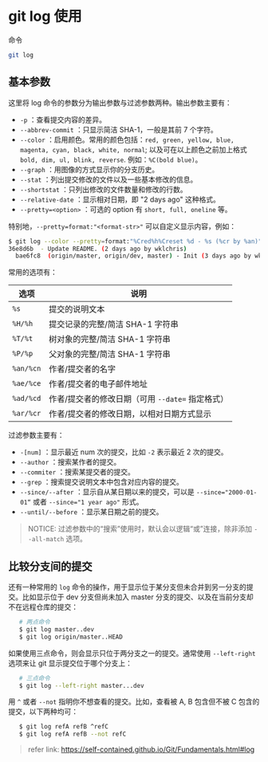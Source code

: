 # git log 使用

命令

```bash
git log
```

## 基本参数

这里将 log 命令的参数分为输出参数与过滤参数两种。输出参数主要有：

- `-p` ：查看提交内容的差异。
- `--abbrev-commit` ：只显示简洁 SHA-1，一般是其前 7 个字符。
- `--color` ：启用颜色。常用的颜色包括：`red, green, yellow, blue, magenta, cyan, black, white, normal`; 以及可在以上颜色之前加上格式 `bold, dim, ul, blink, reverse`. 例如：`%C(bold blue)`。
- `--graph` ：用图像的方式显示你的分支历史。
- `--stat` ：列出提交修改的文件以及一些基本修改的信息。
- `--shortstat` ：只列出修改的文件数量和修改的行数。
- `--relative-date` ：显示相对日期，即 "2 days ago" 这种格式。
- `--pretty=<option>` ：可选的 option 有 `short, full, oneline` 等。


特别地，`--pretty=format:"<format-str>"` 可以自定义显示内容，例如：

```bash
$ git log --color --pretty=format:"%Cred%h%Creset %d - %s (%cr by %an)"
36e8d6b  - Update README. (2 days ago by wklchris)
  bae6fc8  (origin/master, origin/dev, master) - Init (3 days ago by wklchris)
```

常用的选项有：


   选项    |     说明    
-----------|--------------------
`%s`       |    提交的说明文本
`%H/%h`     |  提交记录的完整/简洁 SHA-1 字符串
`%T/%t`     |  树对象的完整/简洁 SHA-1 字符串
`%P/%p`     |  父对象的完整/简洁 SHA-1 字符串
`%an/%cn`   |  作者/提交者的名字
`%ae/%ce`   |  作者/提交者的电子邮件地址
`%ad/%cd`   |  作者/提交者的修改日期（可用 `--date=` 指定格式）
`%ar/%cr`   |  作者/提交者的修改日期，以相对日期方式显示

过滤参数主要有：

* `-[num]` ：显示最近 num 次的提交，比如 `-2` 表示最近 2 次的提交。 
* `--author` ：搜索某作者的提交。
* `--commiter` ：搜索某提交者的提交。
* `--grep` ：搜索提交说明文本中包含对应内容的提交。
* `--since/--after` ：显示自从某日期以来的提交，可以是 `--since="2000-01-01“` 或者 `--since="1 year ago"` 形式。
* `--until/--before` ：显示某日期之前的提交。

> NOTICE: 过滤参数中的“搜索”使用时，默认会以逻辑“或”连接，除非添加 `--all-match` 选项。

## 比较分支间的提交

还有一种常用的 `log` 命令的操作，用于显示位于某分支但未合并到另一分支的提交。比如显示位于 dev 分支但尚未加入 master 分支的提交、以及在当前分支却不在远程仓库的提交：

```bash
   # 两点命令
   $ git log master..dev
   $ git log origin/master..HEAD
```

如果使用三点命令，则会显示只位于两分支之一的提交。通常使用 `--left-right` 选项来让 git 显示提交位于哪个分支上：

```bash
   # 三点命令
   $ git log --left-right master...dev
```

用 `^` 或者 `--not` 指明你不想查看的提交。比如，查看被 A, B 包含但不被 C 包含的提交，以下两种均可：

```bash
   $ git log refA refB ^refC
   $ git log refA refB --not refC
```

> refer link: https://self-contained.github.io/Git/Fundamentals.html#log